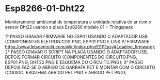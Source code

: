 # Esp8266-01-Dht22
Monitoramento ambiental de temperatura e umidade relativa do ar com o sensor Dht22 usando a placa Esp8266 modelo 01 + Thingspeak


1° PASSO
GRAVAR FIRMWARE NO ESP01 USANDO O ADAPTADOR USB (COMPONENTES ELETRONICOS.PNG, ESP01.PNG E LINK P/ FIRMWARE https://www.letscontrolit.com/wiki/index.php/ESPEasy#Loading_firmware);
2° PASSO 
GRAVAR O SCRIPT NA PLACA USANDO O ADAPTADOR USB, DEPOIS FORMAR CIRCUITO (COMPONENTES DO CIRCUITO.PNG, ESP01.PNG, DHT22.PNG E ESQUEMA DO CIRCUITO.PNG);
3° PASSO 
DEPOIS FAZ-SE O ABRIGO DE GARRAFA PET E MONTAR COM O CIRCUITO (CODIGO, ESQUEMA ABRIGO PET.PNG E ABRIGO PET.PNG);
